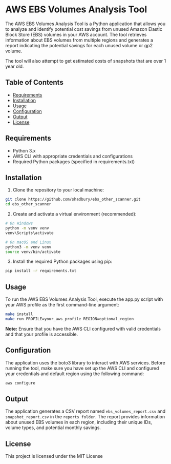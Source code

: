 # AWS EBS Volumes Analysis Tool

The AWS EBS Volumes Analysis Tool is a Python application that allows you to analyze and identify potential cost savings from unused Amazon Elastic Block Store (EBS) volumes in your AWS account. The tool retrieves information about EBS volumes from multiple regions and generates a report indicating the potential savings for each unused volume or gp2 volume.

The tool will also attempt to get estimated costs of snapshots that are over 1 year old.

## Table of Contents

- [Requirements](#requirements)
- [Installation](#installation)
- [Usage](#usage)
- [Configuration](#configuration)
- [Output](#output)
- [License](#license)

## Requirements

- Python 3.x
- AWS CLI with appropriate credentials and configurations
- Required Python packages (specified in requirements.txt)

## Installation

1. Clone the repository to your local machine:

```bash
git clone https://github.com/shadbury/ebs_other_scanner.git
cd ebs_other_scanner

```

2. Create and activate a virtual environment (recommended):

```bash
# On Windows
python -m venv venv
venv\Scripts\activate

# On macOS and Linux
python3 -m venv venv
source venv/bin/activate

```


3. Install the required Python packages using pip:

```bash
pip install -r requirements.txt


```

## Usage

To run the AWS EBS Volumes Analysis Tool, execute the app.py script with your AWS profile as the first command-line argument:
```bash
make install
make run PROFILE=your_aws_profile REGION=optional_region
```

<b>Note:</b> Ensure that you have the AWS CLI configured with valid credentials and that your profile is accessible.

## Configuration

The application uses the boto3 library to interact with AWS services. Before running the tool, make sure you have set up the AWS CLI and configured your credentials and default region using the following command:
```bash
aws configure
```

## Output

The application generates a CSV report named `ebs_volumes_report.csv` and `snapshot_report.csv` in the `reports folder`. The report provides information about unused EBS volumes in each region, including their unique IDs, volume types, and potential monthly savings.

## License

This project is licensed under the MIT License